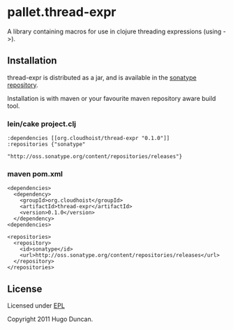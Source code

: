# pallet.thread-expr

A library containing macros for use in clojure threading expressions (using ->).

## Installation

thread-expr is distributed as a jar, and is available in the
[sonatype repository](http://oss.sonatype.org/content/repositories/releases/org/cloudhoist).

Installation is with maven or your favourite maven repository aware build tool.

### lein/cake project.clj

    :dependencies [[org.cloudhoist/thread-expr "0.1.0"]]
    :repositories {"sonatype"
                   "http://oss.sonatype.org/content/repositories/releases"}

### maven pom.xml

    <dependencies>
      <dependency>
        <groupId>org.cloudhoist</groupId>
        <artifactId>thread-expr</artifactId>
        <version>0.1.0</version>
      </dependency>
    <dependencies>

    <repositories>
      <repository>
        <id>sonatype</id>
        <url>http://oss.sonatype.org/content/repositories/releases</url>
      </repository>
    </repositories>

## License

Licensed under [EPL](http://www.eclipse.org/legal/epl-v10.html)

Copyright 2011 Hugo Duncan.
